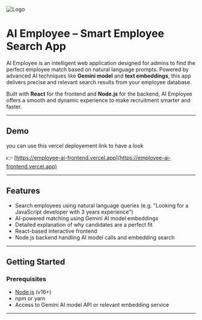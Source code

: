 
![Logo](https://res.cloudinary.com/dhbqealwn/image/upload/v1753307026/assets/sample_ieuzqn.png)

# AI Employee – Smart Employee Search App

AI Employee is an intelligent web application designed for admins to find the perfect employee match based on natural language prompts. Powered by advanced AI techniques like **Gemini model** and **text embeddings**, this app delivers precise and relevant search results from your employee database.

Built with **React** for the frontend and **Node.js** for the backend, AI Employee offers a smooth and dynamic experience to make recruitment smarter and faster.

---
## Demo

you can use this vercel deployement link to have a look

👉 [https://employee-ai-frontend.vercel.app](https://employee-ai-frontend.vercel.app)


---

##  Features

- Search employees using natural language queries (e.g. "Looking for a JavaScript developer with 3 years experience")
- AI-powered matching using Gemini AI model embeddings
- Detailed explanation of why candidates are a perfect fit
- React-based interactive frontend
- Node.js backend handling AI model calls and embedding search

---

##  Getting Started

### Prerequisites

- [Node.js](https://nodejs.org/) (v16+)
- npm or yarn
- Access to Gemini AI model API or relevant embedding service

---

